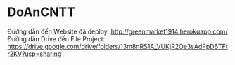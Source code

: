 # DoAnCNTT
Đường dẫn đến Website đã deploy: http://greenmarket1914.herokuapp.com/
Đường dẫn Drive đến File Project: https://drive.google.com/drive/folders/13m8nRS1A_VUKjR2Oe3sAdPpD6TFtr2KV?usp=sharing
